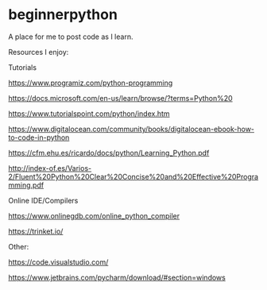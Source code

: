 # beginnerpython
A place for me to post code as I learn.

Resources I enjoy:

Tutorials

https://www.programiz.com/python-programming

https://docs.microsoft.com/en-us/learn/browse/?terms=Python%20

https://www.tutorialspoint.com/python/index.htm

https://www.digitalocean.com/community/books/digitalocean-ebook-how-to-code-in-python

https://cfm.ehu.es/ricardo/docs/python/Learning_Python.pdf

http://index-of.es/Varios-2/Fluent%20Python%20Clear%20Concise%20and%20Effective%20Programming.pdf

Online IDE/Compilers

https://www.onlinegdb.com/online_python_compiler

https://trinket.io/

Other:

https://code.visualstudio.com/

https://www.jetbrains.com/pycharm/download/#section=windows
